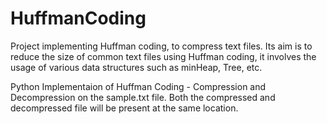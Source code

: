# HuffmanCoding
Project implementing Huffman coding, to compress text files. Its aim is to reduce the size of common text files using Huffman coding, it involves the usage of various data structures such as minHeap, Tree, etc.

Python Implementaion of Huffman Coding - Compression and Decompression on the sample.txt file.
Both the compressed and decompressed file will be present at the same location.
